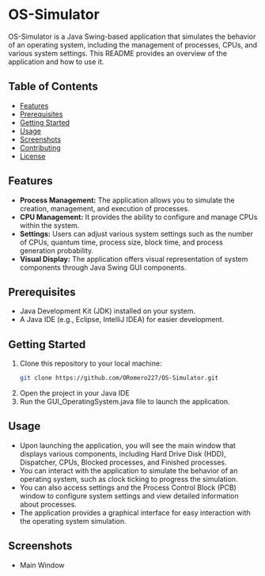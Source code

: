 # OS-Simulator
OS-Simulator is a Java Swing-based application that simulates the behavior of an operating system, including the management of processes, CPUs, and various system settings. This README provides an overview of the application and how to use it.

## Table of Contents
- [Features](#Features)
- [Prerequisites](#prerequisites)
- [Getting Started](#getting-started)
- [Usage](#usage)
- [Screenshots](#screenshots)
- [Contributing](#contributing)
- [License](#license)

## Features

- **Process Management:** The application allows you to simulate the creation, management, and execution of processes.
- **CPU Management:** It provides the ability to configure and manage CPUs within the system.
- **Settings:** Users can adjust various system settings such as the number of CPUs, quantum time, process size, block time, and process generation probability.
- **Visual Display:** The application offers visual representation of system components through Java Swing GUI components.

## Prerequisites

- Java Development Kit (JDK) installed on your system.
- A Java IDE (e.g., Eclipse, IntelliJ IDEA) for easier development.

## Getting Started

1. Clone this repository to your local machine:
   ```bash
   git clone https://github.com/ORomero227/OS-Simulator.git
2. Open the project in your Java IDE
3. Run the GUI_OperatingSystem.java file to launch the application.

## Usage
- Upon launching the application, you will see the main window that displays various components, including Hard Drive Disk (HDD), Dispatcher, CPUs, Blocked processes, and Finished processes.
- You can interact with the application to simulate the behavior of an operating system, such as clock ticking to progress the simulation.
- You can also access settings and the Process Control Block (PCB) window to configure system settings and view detailed information about processes.
- The application provides a graphical interface for easy interaction with the operating system simulation.

## Screenshots
- Main Window
